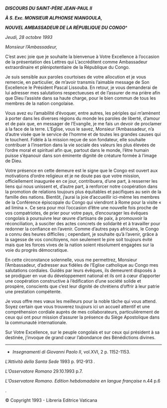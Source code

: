 ***DISCOURS DU SAINT-PÈRE JEAN-PAUL II***

***À S. Exc. MONSIEUR ALPHONSE NIANGOULA,***

***NOUVEL AMBASSADEUR DE LA RÉPUBLIQUE DU CONGO****

*Jeudi, 28 octobre 1993*

*Monsieur l’Ambassadeur,*

C’est avec joie que je souhaite la bienvenue à Votre Excellence à l’occasion de la présentation des Lettres qui L’accréditent comme Ambassadeur extraordinaire et plénipotentiaire de la République du Congo.

Je suis sensible aux paroles courtoises de votre allocution et je vous remercie, en particulier, de m’avoir transmis l’aimable message de Son Excellence le Président Pascal Lissouba. En retour, je vous demanderai de lui adresser mes salutations respectueuses et de l’assurer de ma prière afin que Dieu l’assiste dans sa haute charge, pour le bien commun de tous les membres de la nation congolaise.

Vous avez eu l’amabilité d’évoquer, entre autres, les périples qui m’amènent à porter dans les diverses régions du monde les paroles de liberté, d’amour et de paix que, en messager de l’Evangile, je me fais un devoir de proclamer à la face de la terre. L’Eglise, vous le savez, Monsieur l’Ambassadeur, n’a d’autre visée que le service de l’homme et de toutes les grandes causes qui le touchent. Fidèle à la mission reçue de son fondateur, elle souhaite contribuer à l’insertion dans la vie sociale des valeurs les plus élevées de l’ordre moral et spirituel afin que, partout dans le monde, l’être humain puisse s’épanouir dans son éminente dignité de créature formée à l’image de Dieu.

Votre présence en cette demeure est le signe que le Congo est ouvert aux motivations d’ordre religieux et je ne doute pas que votre mission, officiellement inaugurée en ce jour, contribuera, d’une part, à resserrer les liens qui nous unissent et, d’autre part, à renforcer notre coopération dans la promotion de relations toujours plus équitables et pacifiques au sein de la famille des nations. Bientôt, j’aurai la joie d’accueillir ici-même les membres de la Conférence épiscopale du Congo qui viendront à Rome pour la visite « ad limina ». Ce sera pour moi l’occasion d’être une nouvelle fois proche de vos compatriotes, de prier pour votre pays, d’encourager les évêques congolais à poursuivre leur œuvre d’artisans de paix, à promouvoir la réconciliation, à susciter des actes concrets de solidarité et à travailler pour redonner la confiance en l’avenir. Comme d’autres pays africains, le Congo a connu des heures difficiles ; cependant, je souhaite qu’à l’avenir, grâce à la sagesse de vos concitoyens, non seulement le pire soit toujours évité mais que les forces vives de la nation soient résolument engagées sur la voie du progrès démocratique.

En cette circonstance solennelle, vous me permettrez, Monsieur l’Ambassadeur, d’adresser aux fidèles de l’Eglise catholique au Congo mes salutations cordiales. Guidés par leurs évêques, ils demeurent disposés à se prodiguer en vue du développement national et ils ont à cœur d’apporter une coopération constructive à l’édification d’une société solide et prospère, conscients que c’est leur dignité de chrétiens d’offrir à leur patrie une prestation compétente.

Je vous offre mes vœux les meilleurs pour la noble tâche qui vous attend. Soyez certain que vous trouverez toujours ici un accueil attentif et une compréhension cordiale auprès de mes collaborateurs, particulièrement de ceux qui ont pour mission d’assurer la présence du Siège Apostolique dans la communauté internationale.

Sur Votre Excellence, sur le peuple congolais et sur ceux qui président à sa destinée, j’invoque de grand cœur l’abondance des Bénédictions divines.

* * *

* *Insegnamenti di Giovanni Paolo II*, vol.XVI, 2 p. 1152-1153.

*L'Attività della Santa Sede* 1993 p. 912-913 *.*

*L’Osservatore Romano* 29.10.1993 p.7.

*L'Osservatore Romano. Edition hebdomadaire en langue française* n.44 p.6

.

© Copyright 1993 - Libreria Editrice Vaticana